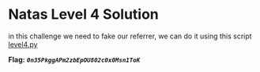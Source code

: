 # Natas Level 4 Solution

in this challenge we need to fake our referrer, we can do it using this script [level4.py](./scripts/level4.py)

**Flag:** ***`0n35PkggAPm2zbEpOU802c0x0Msn1ToK`*** 

